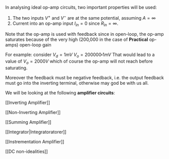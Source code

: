 In analysing ideal op-amp circuits, two important properties will be used:
1. The two inputs $V^{+}$ and $V^{-}$ are at the same potential, assuming $A=\infty$
2. Current into an op-amp input $I_{in}=0$ since  $R_{in}=\infty$.

Note that the op-amp is used with feedback since in open-loop, the op-amp saturates because of the very high (200,000 in the case of **Practical** op-amps) open-loop gain

For example: 
consider 
$V_{d}=1mV$ $V_{o}=200000\centerdot1mV$
That would lead to a value of $V_{o}=2000V$
which of course the op-amp will not reach before saturating.

Moreover the feedback must be negative feedback, i.e. the output feedback must go into the inverting terminal, otherwise may god be with us all.


We will be looking at the following **amplifier circuits**:

[[Inverting Amplifier]]

[[Non-Inverting Amplifier]]

[[Summing Amplifier]]

[[Integrator|Integratoratorer]]

[[Instrementation Amplifier]]

[[DC non-idealities]]

